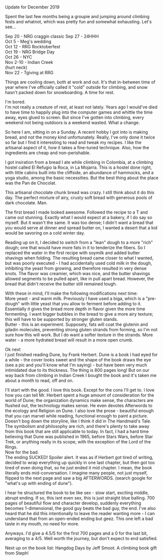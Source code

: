 Update for December 2019  
  
Spent the last few months being a groupie and jumping around climbing fests and whatnot, which was pretty fun and somewhat exhausting. Let's see...  
  
Sep 20 - NRG craggin classic
Sep 27 - 24HHH  
Oct 5 - Meg's wedding  
Oct 12 - RRG Rocktoberfest  
Oct 19 - NRG Bridge Day  
Oct 26 - NYC  
Nov 2-10 - Indian Creek  
(hurt neck)  
Nov 22 - Tgiving at RRG  
  
Things are cooling down, both at work and out. It's that in-between time of year where I've officially called it "cold" outside for climbing, and snow hasn't packed down for snowboarding. A time for rest.  
  
I'm bored.  
I'm not really a creature of rest, at least not lately. Years ago I would've died to have time to happily plug into the computer games and whittle the time away, eyes glued to screen. But since I've gotten into climbing, every weekend not being outdoors is a weekend wasted. What a change.  
  
So here I am, sitting in on a Sunday. A recent hobby I got into is making bread, and not the money kind unfortunately. Really, I've only done it twice so far but I find it interesting to read and tweak my recipes. I like the artisanal aspect of it, how it takes a fine-tuned technique. Also, how the ingredients are cheap and non-perishable.  
  
I got insiration from a bread I ate while climbing in Colombia, at a climbing hostel called El Refugio la Roca, in La Mojarra. This is a hostel done right, with little cabins built into the cliffside, an abundance of hammocks, and a yoga studio, among the basic necessities. But the best thing about the place was the Pan de Chocolat.  
  
This artisanal chocolate chunk bread was crazy. I still think about it do this day. The perfect mixture of airy, crusty soft bread with generous pools of dark chocolate. Man.  
  
The first bread I made looked awesome. Followed the recipe to a T and came out stunning. Exactly what I would expect at a bakery, if I do say so myself. But it wasn't the same. It was too dense; I didn't want a bread that you would serve at dinner and spread butter on, I wanted a desert that a kid would be savoring on a cold winter day.  
  
Reading up on it, I decided to switch from a "lean" dough to a more "rich" dough; one that would have more fats in it to tenderize the fibers. So I replaced the water in the first recipe with soymilk and added butter shavings when folding. The resulting bread came closer to what I wanted, but was poorly executed - I had accidentally used cold milk in the dough, inhibiting the yeast from growing, and therefore resulted in very dense knots. The flavor was creamier, which was nice, and the butter shavings allowed segments to be pulled apart, like in pull apart bread. However, the bread that didn't receive the butter still remained tough.  
  
With these in mind, I'll make the following modifications next time:  
More yeast - and warm milk. Previously I have used a biga, which is a "pre-dough" with little yeast that you allow to ferment before adding to it. Essentially it gives the bread more depth in flavor given the more time fermenting. I want bigger bubbles in the bread to give a more airy texture; this will have to be supported by stronger gluten stands.  
Butter - this is an experiment. Supposely, fats will coat the glutenin and giladin molecules, preventing strong gluten strands from forming, so I'm not sure how this will work. But I do want a softer texture in the strands. 
More water - a more hydrated bread will result in a more open crumb.
  
Ok next  
I just finished reading Dune, by Frank Herbert. Dune is a book I had eyed for a while - the cover looks sweet and the shape of the book draws the eye (see a pic and you'll know what I'm saying) - but have been very much intimidated due to its thickness. The thing is 800 pages long! But on our way back from climbing in Indian Creek I bought the book and it's taken me about a month to read, off and on.  
  
I'll start with the good. I love this book. Except for the cons I'll get to. I love how you can tell Mr. Herbert spent a huge amount of consideration for the world of Dune; the organization dynamics make sense, the characters are flushed out, the technology makes sense. He even devotes Afterwords to the ecology and Religion on Dune. I also love the prose - beautiful enough that you can marvel while reading, functional enough to paint a picture. Doesn't bog down the storyline, like I think it did in The Handmaid's Tale. The symbolism and philosophy are rich, and there's plenty to take away from this book that are still applicable to today. In fact, I had a hard time believing that Dune was published in 1965, before Stars Wars, before Star Trek, or anything really in its scope, with the exception of the Lord of the Rings.  
Now for the bad.  
The ending SUCKED! Spoiler alert. It was as if Herbert got tired of writing, decided to wrap everything up quickly in one last chapter, but then got too tired of even doing that, so he just ended it mid chapter. I mean, the book literally ends mid-conversation. I imagine many people, not just myself, flipped to the next page and saw a big AFTERWORDS. (search google for "what's up with ending of dune").  
  
I hear he structured the book to be like sex - slow start, exciting middle, abrupt ending. If so, this isnt even sex, this is just straight blue balling. 700 pages of beautiful flow and character develop, suddenly everything becomes 1-dimensional, the good guy beats the bad guy, the end. I've also heard that he did this intentionally to leave the reader wanting more - I can understand that from an open-ended ending but geez. This one left a bad taste in my mouth, no need for more.  
  
Anyways. I'd give a 4.5/5 for the first 700 pages and a 0 for the last bit, averaging to a 4/5. Well worth the journey, but don't expect to end satisfied.  
  
Next up on the book list: Hangdog Days by Jeff Smoot. A climbing book gift from Steph!
